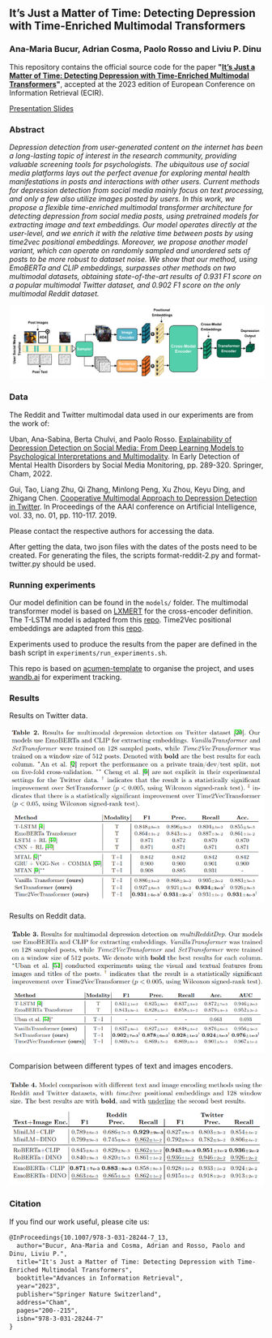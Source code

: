 ## It’s Just a Matter of Time: Detecting Depression with Time-Enriched Multimodal Transformers
### Ana-Maria Bucur, Adrian Cosma, Paolo Rosso and Liviu P. Dinu

This repository contains the official source code for the paper **"[It’s Just a Matter of Time: Detecting Depression with Time-Enriched Multimodal Transformers](https://link.springer.com/chapter/10.1007/978-3-031-28244-7_13)"**, accepted at the 2023 edition of European Conference on Information Retrieval (ECIR). 

[Presentation Slides](https://docs.google.com/presentation/d/1TmFzbmz93RinKHM246qA4OWO3fuuxYEoZBzBpaISdJM/edit?usp=sharing)

### Abstract
*Depression detection from user-generated content on the internet has been a long-lasting topic of interest in the research community, providing valuable screening tools for psychologists. The ubiquitous use of social media platforms lays out the perfect avenue for exploring mental health manifestations in posts and interactions with other users. Current methods for depression detection from social media mainly focus on text processing, and only a few also utilize images posted by users. In this work, we propose a flexible time-enriched multimodal transformer architecture for detecting depression from social media posts, using pretrained models for extracting image and text embeddings. Our model operates directly at the user-level, and we enrich it with the relative time between posts by using time2vec positional embeddings. Moreover, we propose another model variant, which can operate on randomly sampled and unordered sets of posts to be more robust to dataset noise. We show that our method, using EmoBERTa and CLIP embeddings, surpasses other methods on two multimodal datasets, obtaining state-of-the-art results of 0.931 F1 score on a popular multimodal Twitter dataset, and 0.902 F1 score on the only multimodal Reddit dataset.*

![](images/MM-Depression-1.png)

### Data

The Reddit and Twitter multimodal data used in our experiments are from the work of:

Uban, Ana-Sabina, Berta Chulvi, and Paolo Rosso. [Explainability of Depression Detection on Social Media: From Deep Learning Models to Psychological Interpretations and Multimodality](https://link.springer.com/chapter/10.1007/978-3-031-04431-1_13). In Early Detection of Mental Health Disorders by Social Media Monitoring, pp. 289-320. Springer, Cham, 2022.

Gui, Tao, Liang Zhu, Qi Zhang, Minlong Peng, Xu Zhou, Keyu Ding, and Zhigang Chen. [Cooperative Multimodal Approach to Depression Detection in Twitter](https://ojs.aaai.org/index.php/AAAI/article/view/3775). In Proceedings of the AAAI conference on Artificial Intelligence, vol. 33, no. 01, pp. 110-117. 2019.

Please contact the respective authors for accessing the data.

After getting the data, two json files with the dates of the posts need to be created. For generating the files, the scripts format-reddit-2.py and format-twitter.py should be used.

### Running experiments

Our model definition can be found in the `models/` folder. The multimodal transformer model is based on [LXMERT](https://github.com/airsplay/lxmert) for the cross-encoder definition. The T-LSTM model is adapted from this [repo](https://github.com/duskybomb/tlstm). Time2Vec positional embeddings are adapted from this [repo](https://github.com/ojus1/Time2Vec-PyTorch).

Experiments used to produce the results from the paper are defined in the bash script in `experiments/run_experiments.sh`.


This repo is based on [acumen-template](https://github.com/cosmaadrian/acumen-template) to organise the project, and uses [wandb.ai](https://wandb.ai/) for experiment tracking.

### Results

Results on Twitter data.

![](images/table2.png)

Results on Reddit data.

![](images/table3.png)


Comparision between different types of text and images encoders.

![](images/table4.png)


### Citation
If you find our work useful, please cite us:

```
@InProceedings{10.1007/978-3-031-28244-7_13,
  author="Bucur, Ana-Maria and Cosma, Adrian and Rosso, Paolo and Dinu, Liviu P.",
  title="It's Just a Matter of Time: Detecting Depression with Time-Enriched Multimodal Transformers",
  booktitle="Advances in Information Retrieval",
  year="2023",
  publisher="Springer Nature Switzerland",
  address="Cham",
  pages="200--215",
  isbn="978-3-031-28244-7"
}
```
